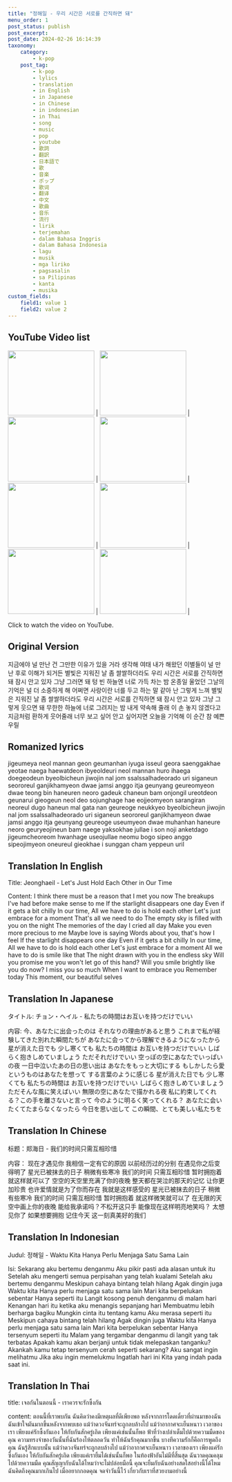 ```yaml
---
title: "정해일 - 우리 시간은 서로를 간직하면 돼"
menu_order: 1
post_status: publish
post_excerpt: 
post_date: 2024-02-26 16:14:39
taxonomy:
    category:
        - k-pop
    post_tag:
        - k-pop
        - lylics
        - translation
        - in English
        - in Japanese
        - in Chinese
        - in indonesian
        - in Thai
        - song
        - music
        - pop
        - youtube
        - 歌詞
        - 翻訳
        - 日本語で
        - 歌
        - 音楽
        - ポップ
        - 歌词
        - 翻译
        - 中文
        - 歌曲
        - 音乐
        - 流行
        - lirik
        - terjemahan
        - dalam Bahasa Inggris
        - dalam Bahasa Indonesia
        - lagu
        - musik
        - mga liriko
        - pagsasalin
        - sa Pilipinas
        - kanta
        - musika
custom_fields:
    field1: value 1
    field2: value 2
---
```


## YouTube Video list
 [<img src='http://img.youtube.com/vi/B8x3DhpGITk/0.jpg' width='200' height='150'>](https://youtu.be/B8x3DhpGITk) | [<img src='http://img.youtube.com/vi/zrZb3mqYF_E/0.jpg' width='200' height='150'>](https://youtu.be/zrZb3mqYF_E) | [<img src='http://img.youtube.com/vi/hfuaDbwCxec/0.jpg' width='200' height='150'>](https://youtu.be/hfuaDbwCxec) | [<img src='http://img.youtube.com/vi/GxHMH_D23Qg/0.jpg' width='200' height='150'>](https://youtu.be/GxHMH_D23Qg) | [<img src='http://img.youtube.com/vi/0vjLypCeVrU/0.jpg' width='200' height='150'>](https://youtu.be/0vjLypCeVrU) |
 [<img src='http://img.youtube.com/vi/h6VxFi4vb_o/0.jpg' width='200' height='150'>](https://youtu.be/h6VxFi4vb_o) | [<img src='http://img.youtube.com/vi/7MZYsYDGfCs/0.jpg' width='200' height='150'>](https://youtu.be/7MZYsYDGfCs) | [<img src='http://img.youtube.com/vi/HNwSGPIWLCk/0.jpg' width='200' height='150'>](https://youtu.be/HNwSGPIWLCk) |

Click to watch the video on YouTube.
## Original Version
지금에야 널 만난 건 
그만한 이유가 있을 거라 생각해 
여태 내가 해왔던 이별들이 
널 만난 후로 이해가 되거든 
별빛은 지워진 날 
좀 쌀쌀하더라도 
우리 시간은 
서로를 간직하면 돼 
잠시 안고 있자 
그냥 그러면 돼 
텅 빈 하늘엔 너로 가득 차는 밤 
온종일 울었던 그날의 기억은 
널 더 소중하게 해 
어쩌면 사랑이란 너를 두고 
하는 말 같아 난 그렇게 느껴 
별빛은 지워진 날 
좀 쌀쌀하더라도 
우리 시간은 
서로를 간직하면 돼 
잠시 안고 있자 
그냥 그렇게 웃으면 돼 
무한한 하늘에 너로 그려지는 밤 
내게 약속해 줄래 이 손 놓지 않겠다고 
지금처럼 환하게 웃어줄래 
너무 보고 싶어 
안고 싶어지면 
오늘을 기억해 
이 순간 참 예쁜 우릴 



## Romanized lyrics
jigeumeya neol mannan geon 
geumanhan iyuga isseul geora saenggakhae 
yeotae naega haewatdeon ibyeoldeuri 
neol mannan huro ihaega doegeodeun 
byeolbicheun jiwojin nal 
jom ssalssalhadeorado 
uri siganeun 
seororeul ganjikhamyeon dwae 
jamsi anggo itja 
geunyang geureomyeon dwae 
teong bin haneuren neoro gadeuk chaneun bam 
onjongil ureotdeon geunarui gieogeun 
neol deo sojunghage hae 
eojjeomyeon sarangiran neoreul dugo 
haneun mal gata nan geureoge neukkyeo 
byeolbicheun jiwojin nal 
jom ssalssalhadeorado 
uri siganeun 
seororeul ganjikhamyeon dwae 
jamsi anggo itja 
geunyang geureoge useumyeon dwae 
muhanhan haneure neoro geuryeojineun bam 
naege yaksokhae jullae i son noji anketdago 
jigeumcheoreom hwanhage useojullae 
neomu bogo sipeo 
anggo sipeojimyeon 
oneureul gieokhae 
i sunggan cham yeppeun uril 



## Translation In English
Title: Jeonghaeil - Let's Just Hold Each Other in Our Time

Content:
I think there must be a reason that I met you now
The breakups I've had before make sense to me
If the starlight disappears one day
Even if it gets a bit chilly
In our time,
All we have to do is hold each other
Let's just embrace for a moment
That's all we need to do
The empty sky is filled with you on the night
The memories of the day I cried all day
Make you even more precious to me
Maybe love is saying
Words about you, that's how I feel
If the starlight disappears one day
Even if it gets a bit chilly
In our time,
All we have to do is hold each other
Let's just embrace for a moment
All we have to do is smile like that
The night drawn with you in the endless sky
Will you promise me you won't let go of this hand?
Will you smile brightly like you do now?
I miss you so much
When I want to embrace you
Remember today
This moment, our beautiful selves
## Translation In Japanese
タイトル:
チョン・ヘイル - 私たちの時間はお互いを持つだけでいい

内容:
今、あなたに出会ったのは
それなりの理由があると思う
これまで私が経験してきた別れた瞬間たちが
あなたに会ってから理解できるようになったから
星が消えた日でも
少し寒くても
私たちの時間は
お互いを持つだけでいい
しばらく抱きしめていましょう
ただそれだけでいい
空っぽの空にあなたでいっぱいの夜
一日中泣いたあの日の思い出は
あなたをもっと大切にする
もしかしたら愛というものはあなたを想って
する言葉のように感じる
星が消えた日でも
少し寒くても
私たちの時間は
お互いを持つだけでいい
しばらく抱きしめていましょう
ただそんな風に笑えばいい
無限の空にあなたで描かれる夜
私に約束してくれる？この手を離さないと言って
今のように明るく笑ってくれる？
あなたに会いたくてたまらなくなったら
今日を思い出して
この瞬間、とても美しい私たちを
## Translation In Chinese
标题：郑海日 - 我们的时间只需互相珍惜

内容：
现在才遇见你 
我相信一定有它的原因 
以前经历过的分别 
在遇见你之后变得明了 
星光已被抹去的日子 
稍微有些寒冷 
我们的时间 
只需互相珍惜 
暂时拥抱着 
就这样就可以了 
空空的天空里充满了你的夜晚 
整天都在哭泣的那天的记忆 
让你更加珍贵 
也许爱情就是为了你而存在 
我就是这样感受的 
星光已被抹去的日子 
稍微有些寒冷 
我们的时间 
只需互相珍惜 
暂时拥抱着 
就这样微笑就可以了 
在无限的天空中画上你的夜晚 
能给我承诺吗？不松开这只手 
能像现在这样明亮地笑吗？ 
太想见你了 
如果想要拥抱 
记住今天 
这一刻真美好的我们
## Translation In Indonesian
Judul: 
정해일 - Waktu Kita Hanya Perlu Menjaga Satu Sama Lain

Isi:
Sekarang aku bertemu denganmu
Aku pikir pasti ada alasan untuk itu
Setelah aku mengerti semua perpisahan yang telah kualami
Setelah aku bertemu denganmu
Meskipun cahaya bintang telah hilang
Agak dingin juga
Waktu kita
Hanya perlu menjaga satu sama lain
Mari kita berpelukan sebentar
Hanya seperti itu
Langit kosong penuh denganmu di malam hari
Kenangan hari itu ketika aku menangis sepanjang hari
Membuatmu lebih berharga bagiku
Mungkin cinta itu tentang kamu
Aku merasa seperti itu
Meskipun cahaya bintang telah hilang
Agak dingin juga
Waktu kita
Hanya perlu menjaga satu sama lain
Mari kita berpelukan sebentar
Hanya tersenyum seperti itu
Malam yang tergambar denganmu di langit yang tak terbatas
Apakah kamu akan berjanji untuk tidak melepaskan tanganku?
Akankah kamu tetap tersenyum cerah seperti sekarang?
Aku sangat ingin melihatmu
Jika aku ingin memelukmu
Ingatlah hari ini
Kita yang indah pada saat ini.
## Translation In Thai
title: 
เจอกันในตอนนี้ - เราควรจะรักซึ้งกัน

content:
ตอนนี้ที่เราพบกัน
ฉันคิดว่าคงมีเหตุผลที่ดีเพียงพอ
หลังจากการโดดเดี่ยวที่ผ่านมาของฉัน
ฉันเข้าใจมันมากขึ้นหลังจากพบเธอ
แม้ว่าดวงจันทร์จะถูกลบล้างไป
แม้ว่าอากาศจะเย็นหนาว
เวลาของเรา
เพียงแค่รักซึ้งกันเอง
ให้กับกันสักครู่เถิด
เพียงแค่เช่นนั้นก็พอ
ฟ้าที่ว่างเปล่าเต็มไปด้วยความมืดของคุณ
ความทรงจำของวันนั้นที่ฉันร้องไห้ตลอดวัน
ทำให้ฉันรักคุณมากขึ้น
บางทีความรักก็คือการพูดถึงคุณ
ฉันรู้สึกแบบนั้น
แม้ว่าดวงจันทร์จะถูกลบล้างไป
แม้ว่าอากาศจะเย็นหนาว
เวลาของเรา
เพียงแค่รักซึ้งกันเอง
ให้กับกันสักครู่เถิด
เพียงแค่เรายิ้มได้เช่นนั้นก็พอ
ในท้องฟ้าอันไม่มีที่สิ้นสุด ฉันวาดคุณคลุมไปด้วยความมืด
คุณสัญญากับฉันได้ไหมว่าจะไม่ปล่อยมือนี้
คุณจะยิ้มกับฉันอย่างสดใสอย่างนี้ได้ไหม
ฉันคิดถึงคุณมากเกินไป
เมื่ออยากกอดคุณ
จดจำวันนี้ไว้
เกี่ยวกับเราที่สวยงามอย่างนี้
